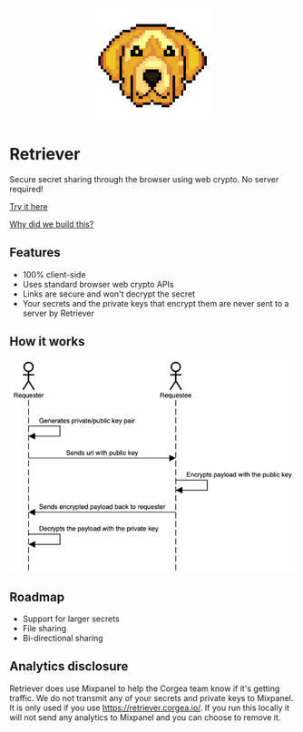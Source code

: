 <p align="center">
  <img src="https://raw.githubusercontent.com/Corgea/retriever/main/img/logo.png">
</p>

# Retriever
Secure secret sharing through the browser using web crypto. No server required!

[Try it here](https://retriever.corgea.io)


[Why did we build this?](https://retriever.corgea.io/why.html)

## Features
* 100% client-side
* Uses standard browser web crypto APIs
* Links are secure and won't decrypt the secret
* Your secrets and the private keys that encrypt them are never sent to a server by Retriever

## How it works
![How retriever works](https://github.com/Corgea/retriever/blob/main/img/encryption_flow.png?raw=true)

## Roadmap
* Support for larger secrets
* File sharing
* Bi-directional sharing

## Analytics disclosure
Retriever does use Mixpanel to help the Corgea team know if it's getting traffic. We do not transmit any of your secrets and private keys to Mixpanel. 
It is only used if you use https://retriever.corgea.io/. If you run this locally it will not send any analytics to Mixpanel and you can choose to remove it. 